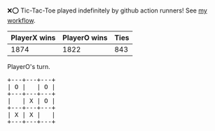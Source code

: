 :x::o: Tic-Tac-Toe played indefinitely by github action runners! See [my workflow](.github/workflows/play.yaml).

|PlayerX wins|PlayerO wins|Ties|
|-|-|-|
|1874|1822|843|

PlayerO's turn.

<pre>
+---+---+---+
| O |   | O |
+---+---+---+
|   | X | O |
+---+---+---+
| X | X |   |
+---+---+---+
</pre>